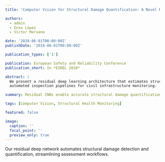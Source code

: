 ```yaml
---
title: 'Computer Vision for Structural Damage Quantification: A Novel Residual Deep Learning Based Approach'

authors:
  - admin
  - Enzo López
  - Victor Meruane

date: '2018-06-01T00:00:00Z'
publishDate: '2018-06-01T00:00:00Z'

publication_types: ['1']

publication: European Safety and Reliability Conference
publication_short: In *ESREL 2018*

abstract: |
  We present a residual deep learning architecture that estimates structural damage severity from imagery. The model supports
  automated inspection pipelines for civil infrastructure monitoring.

summary: Residual CNNs enable accurate structural damage quantification directly from visual inspections.

tags: [Computer Vision, Structural Health Monitoring]

featured: false

image:
  caption: ''
  focal_point: ''
  preview_only: true
---
```

Our residual deep network automates structural damage detection and quantification, streamlining assessment workflows.
